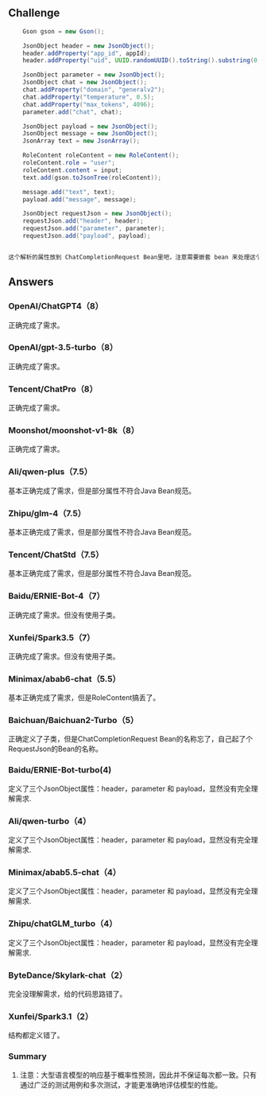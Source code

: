 ## Challenge

```java
	Gson gson = new Gson();

   	JsonObject header = new JsonObject();
    header.addProperty("app_id", appId);
    header.addProperty("uid", UUID.randomUUID().toString().substring(0, 10));

    JsonObject parameter = new JsonObject();
    JsonObject chat = new JsonObject();
    chat.addProperty("domain", "generalv2");
    chat.addProperty("temperature", 0.5);
    chat.addProperty("max_tokens", 4096);
    parameter.add("chat", chat);

    JsonObject payload = new JsonObject();
    JsonObject message = new JsonObject();
    JsonArray text = new JsonArray();

	RoleContent roleContent = new RoleContent();
    roleContent.role = "user";
    roleContent.content = input;
    text.add(gson.toJsonTree(roleContent));

    message.add("text", text);
    payload.add("message", message);

    JsonObject requestJson = new JsonObject();
    requestJson.add("header", header);
    requestJson.add("parameter", parameter);
    requestJson.add("payload", payload);


这个解析的属性放到 ChatCompletionRequest Bean里吧，注意需要嵌套 bean 来处理这个问题

```

## Answers

### OpenAI/ChatGPT4（8）
正确完成了需求。

### OpenAI/gpt-3.5-turbo（8）
正确完成了需求。

### Tencent/ChatPro（8）
正确完成了需求。

### Moonshot/moonshot-v1-8k（8）
正确完成了需求。

### Ali/qwen-plus（7.5）
基本正确完成了需求，但是部分属性不符合Java Bean规范。

### Zhipu/glm-4（7.5）
基本正确完成了需求，但是部分属性不符合Java Bean规范。

### Tencent/ChatStd（7.5）
基本正确完成了需求，但是部分属性不符合Java Bean规范。

### Baidu/ERNIE-Bot-4（7）
正确完成了需求。但没有使用子类。

### Xunfei/Spark3.5（7）
正确完成了需求。但没有使用子类。

### Minimax/abab6-chat（5.5）
基本正确完成了需求，但是RoleContent搞丢了。

### Baichuan/Baichuan2-Turbo（5）
正确定义了子类，但是ChatCompletionRequest Bean的名称忘了，自己起了个RequestJson的Bean的名称。

### Baidu/ERNIE-Bot-turbo(4)
定义了三个JsonObject属性：header，parameter 和 payload，显然没有完全理解需求.

### Ali/qwen-turbo（4）
定义了三个JsonObject属性：header，parameter 和 payload，显然没有完全理解需求.

### Minimax/abab5.5-chat（4）
定义了三个JsonObject属性：header，parameter 和 payload，显然没有完全理解需求.

### Zhipu/chatGLM_turbo（4）
定义了三个JsonObject属性：header，parameter 和 payload，显然没有完全理解需求.

### ByteDance/Skylark-chat（2）
完全没理解需求，给的代码思路错了。

### Xunfei/Spark3.1（2）
结构都定义错了。


### Summary
1. 注意：大型语言模型的响应基于概率性预测，因此并不保证每次都一致。只有通过广泛的测试用例和多次测试，才能更准确地评估模型的性能。
